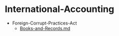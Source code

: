 
# International-Accounting

- Foreign-Corrupt-Practices-Act
  - [Books-and-Records.md](./Books-and-Records.md)
